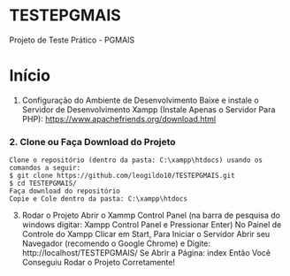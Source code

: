# TESTEPGMAIS
 Projeto de Teste Prático - PGMAIS
# Início
 1. Configuração do Ambiente de Desenvolvimento
    Baixe e instale o Servidor de Desenvolvimento Xampp (Instale Apenas o Servidor Para PHP): https://www.apachefriends.org/download.html
### 2. Clone ou Faça Download do Projeto
    Clone o repositório (dentro da pasta: C:\xampp\htdocs) usando os comandos a seguir:
    $ git clone https://github.com/leogildo10/TESTEPGMAIS.git
    $ cd TESTEPGMAIS/
    Faça download do repositório 
    Copie e Cole dentro da pasta: C:\xampp\htdocs
3. Rodar o Projeto
   Abrir o Xammp Control Panel (na barra de pesquisa do windows digitar: Xampp Control Panel e Pressionar Enter)
   No Painel de Controle do Xampp Clicar em Start, Para Iniciar o Servidor
   Abrir seu Navegador (recomendo o Google Chrome) e Digite: http://localhost/TESTEPGMAIS/
   Se Abrir a Página: index Então Você Conseguiu Rodar o Projeto Corretamente!